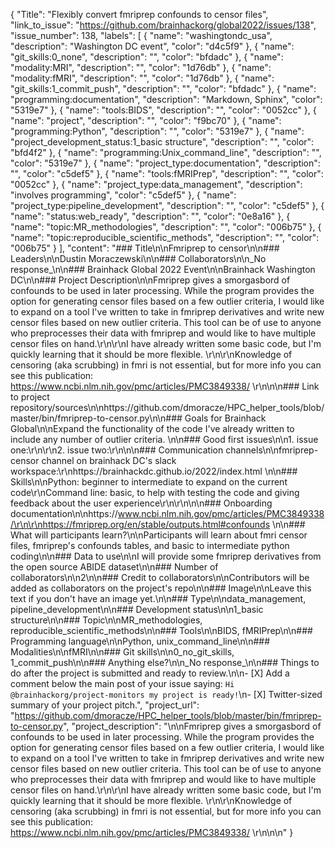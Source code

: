 {
  "Title": "Flexibly convert fmriprep confounds to censor files",
  "link_to_issue": "https://github.com/brainhackorg/global2022/issues/138",
  "issue_number": 138,
  "labels": [
    {
      "name": "washingtondc_usa",
      "description": "Washington DC event",
      "color": "d4c5f9"
    },
    {
      "name": "git_skills:0_none",
      "description": "",
      "color": "bfdadc"
    },
    {
      "name": "modality:MRI",
      "description": "",
      "color": "1d76db"
    },
    {
      "name": "modality:fMRI",
      "description": "",
      "color": "1d76db"
    },
    {
      "name": "git_skills:1_commit_push",
      "description": "",
      "color": "bfdadc"
    },
    {
      "name": "programming:documentation",
      "description": "Markdown, Sphinx",
      "color": "5319e7"
    },
    {
      "name": "tools:BIDS",
      "description": "",
      "color": "0052cc"
    },
    {
      "name": "project",
      "description": "",
      "color": "f9bc70"
    },
    {
      "name": "programming:Python",
      "description": "",
      "color": "5319e7"
    },
    {
      "name": "project_development_status:1_basic structure",
      "description": "",
      "color": "bfd4f2"
    },
    {
      "name": "programming:Unix_command_line",
      "description": "",
      "color": "5319e7"
    },
    {
      "name": "project_type:documentation",
      "description": "",
      "color": "c5def5"
    },
    {
      "name": "tools:fMRIPrep",
      "description": "",
      "color": "0052cc"
    },
    {
      "name": "project_type:data_management",
      "description": "involves programming",
      "color": "c5def5"
    },
    {
      "name": "project_type:pipeline_development",
      "description": "",
      "color": "c5def5"
    },
    {
      "name": "status:web_ready",
      "description": "",
      "color": "0e8a16"
    },
    {
      "name": "topic:MR_methodologies",
      "description": "",
      "color": "006b75"
    },
    {
      "name": "topic:reproducible_scientific_methods",
      "description": "",
      "color": "006b75"
    }
  ],
  "content": "### Title\n\nFmriprep to censor\n\n### Leaders\n\nDustin Moraczewski\n\n### Collaborators\n\n_No response_\n\n### Brainhack Global 2022 Event\n\nBrainhack Washington DC\n\n### Project Description\n\nFmriprep gives a smorgasbord of confounds to be used in later processing. While the program provides the option for generating censor files based on a few outlier criteria, I would like to expand on a tool I've written to take in fmriprep derivatives and write new censor files based on new outlier criteria. This tool can be of use to anyone who preprocesses their data with fmriprep and would like to have multiple censor files on hand.\r\n\r\nI have already written some basic code, but I'm quickly learning that it should be more flexible. \r\n\r\nKnowledge of censoring (aka scrubbing) in fmri is not essential, but for more info you can see this publication: https://www.ncbi.nlm.nih.gov/pmc/articles/PMC3849338/ \r\n\n\n### Link to project repository/sources\n\nhttps://github.com/dmoracze/HPC_helper_tools/blob/master/bin/fmriprep-to-censor.py\n\n### Goals for Brainhack Global\n\nExpand the functionality of the code I've already written to include any number of outlier criteria. \n\n### Good first issues\n\n1. issue one:\r\n\r\n2. issue two:\r\n\n\n### Communication channels\n\nfmriprep-censor channel on brainhack DC's slack workspace:\r\nhttps://brainhackdc.github.io/2022/index.html \n\n### Skills\n\nPython: beginner to intermediate to expand on the current code\r\nCommand line: basic, to help with testing the code and giving feedback about the user experience\r\n\r\n\n\n### Onboarding documentation\n\nhttps://www.ncbi.nlm.nih.gov/pmc/articles/PMC3849338/\r\n\r\nhttps://fmriprep.org/en/stable/outputs.html#confounds \n\n### What will participants learn?\n\nParticipants will learn about fmri censor files, fmriprep's confounds tables, and basic to intermediate python coding\n\n### Data to use\n\nI will provide some fmriprep derivatives from the open source ABIDE dataset\n\n### Number of collaborators\n\n2\n\n### Credit to collaborators\n\nContributors will be added as collaborators on the project's repo\n\n### Image\n\nLeave this text if you don't have an image yet.\n\n### Type\n\ndata_management, pipeline_development\n\n### Development status\n\n1_basic structure\n\n### Topic\n\nMR_methodologies, reproducible_scientific_methods\n\n### Tools\n\nBIDS, fMRIPrep\n\n### Programming language\n\nPython, unix_command_line\n\n### Modalities\n\nfMRI\n\n### Git skills\n\n0_no_git_skills, 1_commit_push\n\n### Anything else?\n\n_No response_\n\n### Things to do after the project is submitted and ready to review.\n\n- [X] Add a comment below the main post of your issue saying: `Hi @brainhackorg/project-monitors my project is ready!`\n- [X] Twitter-sized summary of your project pitch.",
  "project_url": "https://github.com/dmoracze/HPC_helper_tools/blob/master/bin/fmriprep-to-censor.py",
  "project_description": "\n\nFmriprep gives a smorgasbord of confounds to be used in later processing. While the program provides the option for generating censor files based on a few outlier criteria, I would like to expand on a tool I've written to take in fmriprep derivatives and write new censor files based on new outlier criteria. This tool can be of use to anyone who preprocesses their data with fmriprep and would like to have multiple censor files on hand.\r\n\r\nI have already written some basic code, but I'm quickly learning that it should be more flexible. \r\n\r\nKnowledge of censoring (aka scrubbing) in fmri is not essential, but for more info you can see this publication: https://www.ncbi.nlm.nih.gov/pmc/articles/PMC3849338/ \r\n\n\n"
}
